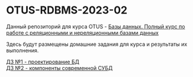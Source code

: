 # OTUS-RDBMS-2023-02
Данный репозиторий для курса OTUS - [Базы данных.
Полный курс по работе с реляционными и нереляционными базами данных](https://otus.ru/lessons/subd/)

Здесь будут размещены домашние задания для курса и результаты их выполнения.

[ДЗ №1 - проектирование БД](https://github.com/fermunt/OTUS-RDBMS-2023-02/blob/main/homework_1.md)  
[ДЗ №2 - компоненты современной СУБД](https://github.com/fermunt/OTUS-RDBMS-2023-02/blob/main/homework_2.md)  

